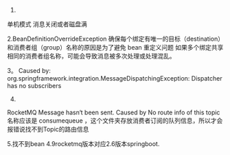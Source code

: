 1.
单机模式
消息关闭或者磁盘满

2.BeanDefinitionOverrideException
确保每个绑定有唯一的目标（destination）和消费者组（group）名称的原因是为了避免 bean 重定义问题
如果多个绑定共享相同的消费者组名称，可能会导致消息被多次处理或处理混乱。


3。
Caused by: org.springframework.integration.MessageDispatchingException: Dispatcher has no subscribers


4.
RocketMQ Message hasn‘t been sent. Caused by No route info of this topic
名称应该是 consumequeue ，这个文件夹存放消费者订阅的队列信息，所以才会报错说找不到Topic的路由信息

5.找不到bean
4.9rocketmq版本对应2.6版本springboot.
